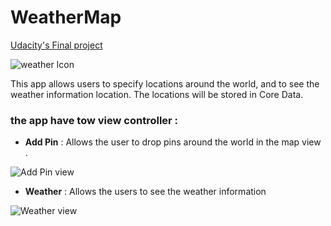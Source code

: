 #               WeatherMap
[Udacity's Final project](https://www.udacity.com)

![weather Icon](WeaterMap/WeatherMap/WeatherMap/Assets.xcassets/AppIcon.appiconset/Icon-App-60x60@3x.png)

This app allows users to specify locations around the world, and to see the weather information  location. The locations will be stored in Core Data.

### the app have tow view controller :
- **Add Pin**  :  Allows the user to drop pins around the world in the map view .

![Add Pin view]()

- **Weather** : Allows the users to see the weather information  

 ![Weather view]()
